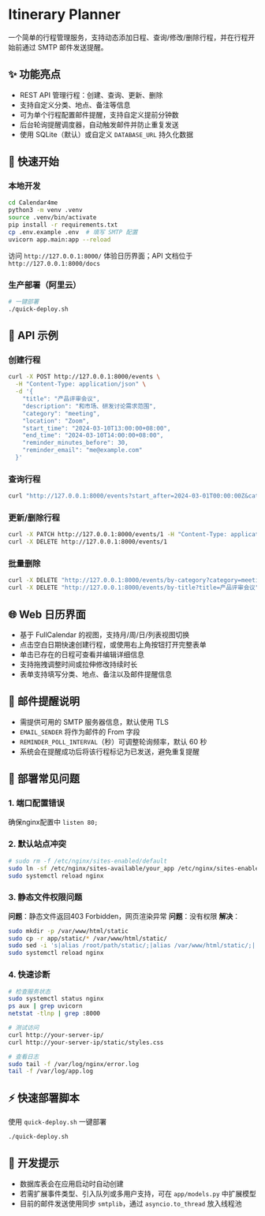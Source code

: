 # Itinerary Planner

一个简单的行程管理服务，支持动态添加日程、查询/修改/删除行程，并在行程开始前通过 SMTP 邮件发送提醒。

## ✨ 功能亮点
- REST API 管理行程：创建、查询、更新、删除
- 支持自定义分类、地点、备注等信息
- 可为单个行程配置邮件提醒，支持自定义提前分钟数
- 后台轮询提醒调度器，自动触发邮件并防止重复发送
- 使用 SQLite（默认）或自定义 `DATABASE_URL` 持久化数据

## 🚀 快速开始

### 本地开发
```bash
cd Calendar4me
python3 -m venv .venv
source .venv/bin/activate
pip install -r requirements.txt
cp .env.example .env  # 填写 SMTP 配置
uvicorn app.main:app --reload
```
访问 `http://127.0.0.1:8000/` 体验日历界面；API 文档位于 `http://127.0.0.1:8000/docs`

### 生产部署（阿里云）
```bash
# 一键部署
./quick-deploy.sh
```

## 📖 API 示例

### 创建行程
```bash
curl -X POST http://127.0.0.1:8000/events \
  -H "Content-Type: application/json" \
  -d '{
    "title": "产品评审会议",
    "description": "和市场、研发讨论需求范围",
    "category": "meeting",
    "location": "Zoom",
    "start_time": "2024-03-10T13:00:00+08:00",
    "end_time": "2024-03-10T14:00:00+08:00",
    "reminder_minutes_before": 30,
    "reminder_email": "me@example.com"
  }'
```

### 查询行程
```bash
curl "http://127.0.0.1:8000/events?start_after=2024-03-01T00:00:00Z&category=meeting"
```

### 更新/删除行程
```bash
curl -X PATCH http://127.0.0.1:8000/events/1 -H "Content-Type: application/json" -d '{"location": "会议室 A"}'
curl -X DELETE http://127.0.0.1:8000/events/1
```

### 批量删除
```bash
curl -X DELETE "http://127.0.0.1:8000/events/by-category?category=meeting"
curl -X DELETE "http://127.0.0.1:8000/events/by-title?title=产品评审会议"
```

## 🌐 Web 日历界面
- 基于 FullCalendar 的视图，支持月/周/日/列表视图切换
- 点击空白日期快速创建行程，或使用右上角按钮打开完整表单
- 单击已存在的日程可查看并编辑详细信息
- 支持拖拽调整时间或拉伸修改持续时长
- 表单支持填写分类、地点、备注以及邮件提醒信息

## 📧 邮件提醒说明
- 需提供可用的 SMTP 服务器信息，默认使用 TLS
- `EMAIL_SENDER` 将作为邮件的 From 字段
- `REMINDER_POLL_INTERVAL`（秒）可调整轮询频率，默认 60 秒
- 系统会在提醒成功后将该行程标记为已发送，避免重复提醒

## 🚨 部署常见问题

### 1. 端口配置错误
确保nginx配置中 `listen 80;`

### 2. 默认站点冲突
```bash
# sudo rm -f /etc/nginx/sites-enabled/default
sudo ln -sf /etc/nginx/sites-available/your_app /etc/nginx/sites-enabled/your_app
sudo systemctl reload nginx
```

### 3. 静态文件权限问题
**问题**：静态文件返回403 Forbidden，网页渲染异常
**问题**：没有权限
**解决**：
```bash
sudo mkdir -p /var/www/html/static
sudo cp -r app/static/* /var/www/html/static/
sudo sed -i 's|alias /root/path/static/;|alias /var/www/html/static/;|' /etc/nginx/sites-available/your_app
sudo systemctl reload nginx
```

### 4. 快速诊断
```bash
# 检查服务状态
sudo systemctl status nginx
ps aux | grep uvicorn
netstat -tlnp | grep :8000

# 测试访问
curl http://your-server-ip/
curl http://your-server-ip/static/styles.css

# 查看日志
sudo tail -f /var/log/nginx/error.log
tail -f /var/log/app.log
```

## ⚡ 快速部署脚本
使用 `quick-deploy.sh` 一键部署
```bash
./quick-deploy.sh
```

## 🔧 开发提示
- 数据库表会在应用启动时自动创建
- 若需扩展事件类型、引入队列或多用户支持，可在 `app/models.py` 中扩展模型
- 目前的邮件发送使用同步 `smtplib`，通过 `asyncio.to_thread` 放入线程池
